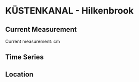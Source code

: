 # KÜSTENKANAL - Hilkenbrook

## Current Measurement

Current measurement: <Value topic="rivers/pegel-online/KÜSTENKANAL/Hilkenbrook/measurementValue"/> cm

## Time Series

<TimeSeries topic="rivers/pegel-online/KÜSTENKANAL/Hilkenbrook/measurementValue" period="week" />

## Location

<WorldMap>
  <Marker lat="53.018947879582" lon="7.699277189630904" labelTopic="rivers/pegel-online/KÜSTENKANAL/Hilkenbrook" />
</WorldMap>
